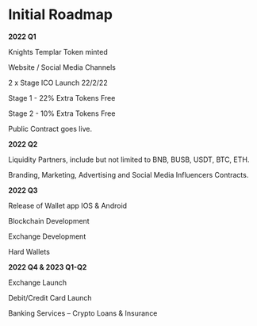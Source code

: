 # Initial Roadmap

**2022 Q1**

Knights Templar Token minted

Website / Social Media Channels

2 x Stage ICO Launch 22/2/22

Stage 1 - 22% Extra Tokens Free

Stage 2 - 10% Extra Tokens Free

Public Contract goes live.

**2022 Q2**

Liquidity Partners, include but not limited to BNB, BUSB, USDT, BTC, ETH.

Branding, Marketing, Advertising and Social Media Influencers Contracts.

**2022 Q3**

Release of Wallet app IOS & Android

Blockchain Development

Exchange Development

Hard Wallets

**2022 Q4 & 2023 Q1-Q2**

Exchange Launch

Debit/Credit Card Launch

Banking Services – Crypto Loans & Insurance
